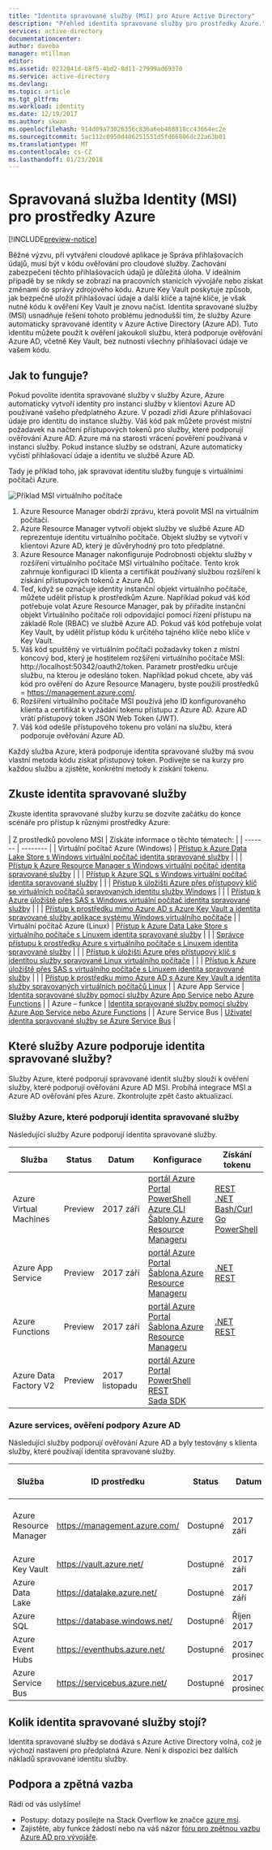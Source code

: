 ```yaml
---
title: "Identita spravované služby (MSI) pro Azure Active Directory"
description: "Přehled identita spravované služby pro prostředky Azure."
services: active-directory
documentationcenter: 
author: daveba
manager: mtillman
editor: 
ms.assetid: 0232041d-b8f5-4bd2-8d11-27999ad69370
ms.service: active-directory
ms.devlang: 
ms.topic: article
ms.tgt_pltfrm: 
ms.workload: identity
ms.date: 12/19/2017
ms.author: skwan
ms.openlocfilehash: 914d09a73026356c836a6eb468818cc43664ec2e
ms.sourcegitcommit: 5ac112c0950d406251551d5fd66806dc22a63b01
ms.translationtype: MT
ms.contentlocale: cs-CZ
ms.lasthandoff: 01/23/2018
---
```

#  <a name="managed-service-identity-msi-for-azure-resources"></a>Spravovaná služba Identity (MSI) pro prostředky Azure

[!INCLUDE[preview-notice](../../includes/active-directory-msi-preview-notice.md)]

Běžné výzvu, při vytváření cloudové aplikace je Správa přihlašovacích údajů, musí být v kódu ověřování pro cloudové služby. Zachování zabezpečení těchto přihlašovacích údajů je důležitá úloha. V ideálním případě by se nikdy se zobrazí na pracovních stanicích vývojáře nebo získat změnami do správy zdrojového kódu. Azure Key Vault poskytuje způsob, jak bezpečně uložit přihlašovací údaje a další klíče a tajné klíče, je však nutné kódu k ověření Key Vault je znovu načíst. Identita spravované služby (MSI) usnadňuje řešení tohoto problému jednodušší tím, že služby Azure automaticky spravované identity v Azure Active Directory (Azure AD). Tuto identitu můžete použít k ověření jakoukoli službu, která podporuje ověřování Azure AD, včetně Key Vault, bez nutnosti všechny přihlašovací údaje ve vašem kódu.

## <a name="how-does-it-work"></a>Jak to funguje?

Pokud povolíte identita spravované služby v služby Azure, Azure automaticky vytvoří identity pro instanci služby v klientovi Azure AD používané vašeho předplatného Azure.  V pozadí zřídí Azure přihlašovací údaje pro identitu do instance služby.  Váš kód pak můžete provést místní požadavek na načtení přístupových tokenů pro služby, které podporují ověřování Azure AD.  Azure má na starosti vrácení pověření používaná v instanci služby.  Pokud instance služby se odstraní, Azure automaticky vyčistí přihlašovací údaje a identitu ve službě Azure AD.

Tady je příklad toho, jak spravovat identitu služby funguje s virtuálními počítači Azure.

![Příklad MSI virtuálního počítače](./media/msi-vm-example.png)

1. Azure Resource Manager obdrží zprávu, která povolit MSI na virtuálním počítači.
2. Azure Resource Manager vytvoří objekt služby ve službě Azure AD reprezentuje identitu virtuálního počítače. Objekt služby se vytvoří v klientovi Azure AD, který je důvěryhodný pro toto předplatné.
3. Azure Resource Manager nakonfiguruje Podrobnosti objektu služby v rozšíření virtuálního počítače MSI virtuálního počítače.  Tento krok zahrnuje konfiguraci ID klienta a certifikát používaný službou rozšíření k získání přístupových tokenů z Azure AD.
4. Teď, když se označuje identity instanční objekt virtuálního počítače, můžete udělit přístup k prostředkům Azure.  Například pokud váš kód potřebuje volat Azure Resource Manager, pak by přiřadíte instanční objekt Virtuálního počítače roli odpovídající pomocí řízení přístupu na základě Role (RBAC) ve službě Azure AD.  Pokud váš kód potřebuje volat Key Vault, by udělit přístup kódu k určitého tajného klíče nebo klíče v Key Vault.
5. Váš kód spuštěný ve virtuálním počítači požadavky token z místní koncový bod, který je hostitelem rozšíření virtuálního počítače MSI: http://localhost:50342/oauth2/token.  Parametr prostředku určuje službu, na kterou je odesláno token. Například pokud chcete, aby váš kód pro ověření do Azure Resource Manageru, byste použili prostředků = https://management.azure.com/.
6. Rozšíření virtuálního počítače MSI používá jeho ID konfigurovaného klienta a certifikát k vyžádání tokenu přístupu z Azure AD.  Azure AD vrátí přístupový token JSON Web Token (JWT).
7. Váš kód odešle přístupového tokenu pro volání na službu, která podporuje ověřování Azure AD.

Každý služba Azure, která podporuje identita spravované služby má svou vlastní metoda kódu získat přístupový token. Podívejte se na kurzy pro každou službu a zjistěte, konkrétní metody k získání tokenu.

## <a name="try-managed-service-identity"></a>Zkuste identita spravované služby

Zkuste identita spravované služby kurzu se dozvíte začátku do konce scénáře pro přístup k různými prostředky Azure:
<br><br>
| Z prostředků povoleno MSI | Získáte informace o těchto tématech: |
| ------- | -------- |
| Virtuální počítač Azure (Windows) | [Přístup k Azure Data Lake Store s Windows virtuální počítač identita spravované služby](msi-tutorial-windows-vm-access-datalake.md) |
|                    | [Přístup k Azure Resource Manager s Windows virtuální počítač identita spravované služby](msi-tutorial-windows-vm-access-arm.md) |
|                    | [Přístup k Azure SQL s Windows virtuální počítač identita spravované služby](msi-tutorial-windows-vm-access-sql.md) |
|                    | [Přístup k úložišti Azure přes přístupový klíč se virtuálních počítačů spravovaných identitu služby Windows](msi-tutorial-windows-vm-access-storage.md) |
|                    | [Přístup k Azure úložiště přes SAS s Windows virtuální počítač identita spravované služby](msi-tutorial-windows-vm-access-storage-sas.md) |
|                    | [Přístup k prostředku mimo Azure AD s Azure Key Vault a identita spravované služby aplikace systému Windows virtuálního počítače](msi-tutorial-windows-vm-access-nonaad.md) |
| Virtuální počítač Azure (Linux)   | [Přístup k Azure Data Lake Store s virtuálního počítače s Linuxem identita spravované služby](msi-tutorial-linux-vm-access-datalake.md) |
|                    | [Správce přístupu k prostředku Azure s virtuálního počítače s Linuxem identita spravované služby](msi-tutorial-linux-vm-access-arm.md) |
|                    | [Přístup k úložišti Azure přes přístupový klíč s identitou služby spravované Linux virtuálního počítače](msi-tutorial-linux-vm-access-storage.md) |
|                    | [Přístup k Azure úložiště přes SAS s virtuálního počítače s Linuxem identita spravované služby](msi-tutorial-linux-vm-access-storage-sas.md) |
|                    | [Přístup k prostředku mimo Azure AD s Azure Key Vault a identita služby spravovaných virtuálních počítačů Linux](msi-tutorial-linux-vm-access-nonaad.md) |
| Azure App Service  | [Identita spravované služby pomocí služby Azure App Service nebo Azure Functions](/azure/app-service/app-service-managed-service-identity) |
| Azure – funkce     | [Identita spravované služby pomocí služby Azure App Service nebo Azure Functions](/azure/app-service/app-service-managed-service-identity) |
| Azure Service Bus  | [Uživatel identita spravované služby se Azure Service Bus](../service-bus-messaging/service-bus-managed-service-identity.md) |

## <a name="which-azure-services-support-managed-service-identity"></a>Které služby Azure podporuje identita spravované služby?

Služby Azure, které podporují spravované identit služby slouží k ověření služby, které podporují ověřování Azure AD MSI.  Probíhá integrace MSI a Azure AD ověřování přes Azure.  Zkontrolujte zpět často aktualizací.

### <a name="azure-services-that-support-managed-service-identity"></a>Služby Azure, které podporují identita spravované služby

Následující služby Azure podporují identita spravované služby.

| Služba | Status | Datum | Konfigurace | Získání tokenu |
| ------- | ------ | ---- | --------- | ----------- |
| Azure Virtual Machines | Preview | 2017 září | [portál Azure Portal](msi-qs-configure-portal-windows-vm.md)<br>[PowerShell](msi-qs-configure-powershell-windows-vm.md)<br>[Azure CLI](msi-qs-configure-cli-windows-vm.md)<br>[Šablony Azure Resource Manageru](msi-qs-configure-template-windows-vm.md) | [REST](msi-how-to-use-vm-msi-token.md#get-a-token-using-http)<br>[.NET](msi-how-to-use-vm-msi-token.md#get-a-token-using-c)<br>[Bash/Curl](msi-how-to-use-vm-msi-token.md#get-a-token-using-curl)<br>[Go](msi-how-to-use-vm-msi-token.md#get-a-token-using-go)<br>[PowerShell](msi-how-to-use-vm-msi-token.md#get-a-token-using-azure-powershell) |
| Azure App Service | Preview | 2017 září | [portál Azure Portal](/azure/app-service/app-service-managed-service-identity#using-the-azure-portal)<br>[Šablona Azure Resource Manageru](/azure/app-service/app-service-managed-service-identity#using-an-azure-resource-manager-template) | [.NET](/azure/app-service/app-service-managed-service-identity#asal)<br>[REST](/azure/app-service/app-service-managed-service-identity#using-the-rest-protocol) |
| Azure Functions | Preview | 2017 září | [portál Azure Portal](/azure/app-service/app-service-managed-service-identity#using-the-azure-portal)<br>[Šablona Azure Resource Manageru](/azure/app-service/app-service-managed-service-identity#using-an-azure-resource-manager-template) | [.NET](/azure/app-service/app-service-managed-service-identity#asal)<br>[REST](/azure/app-service/app-service-managed-service-identity#using-the-rest-protocol) |
| Azure Data Factory V2 | Preview | 2017 listopadu | [portál Azure Portal](~/articles/data-factory/data-factory-service-identity.md#generate-service-identity)<br>[PowerShell](~/articles/data-factory/data-factory-service-identity.md#generate-service-identity-using-powershell)<br>[REST](~/articles/data-factory/data-factory-service-identity.md#generate-service-identity-using-rest-api)<br>[Sada SDK](~/articles/data-factory/data-factory-service-identity.md#generate-service-identity-using-sdk) |

### <a name="azure-services-that-support-azure-ad-authentication"></a>Azure services, ověření podpory Azure AD

Následující služby podporují ověřování Azure AD a byly testovány s klienta služby, které používají identita spravované služby.

| Služba | ID prostředku | Status | Datum | Přiřadit přístup pro |
| ------- | ----------- | ------ | ---- | ------------- |
| Azure Resource Manager | https://management.azure.com/ | Dostupné | 2017 září | [portál Azure Portal](msi-howto-assign-access-portal.md) <br>[PowerShell](msi-howto-assign-access-powershell.md) <br>[Azure CLI](msi-howto-assign-access-CLI.md) |
| Azure Key Vault | https://vault.azure.net/ | Dostupné | 2017 září | |
| Azure Data Lake | https://datalake.azure.net/ | Dostupné | 2017 září | |
| Azure SQL | https://database.windows.net/ | Dostupné | Říjen 2017 | |
| Azure Event Hubs | https://eventhubs.azure.net/ | Dostupné | 2017 prosinec | |
| Azure Service Bus | https://servicebus.azure.net/ | Dostupné | 2017 prosinec | |

## <a name="how-much-does-managed-service-identity-cost"></a>Kolik identita spravované služby stojí?

Identita spravované služby se dodává s Azure Active Directory volná, což je výchozí nastavení pro předplatná Azure.  Není k dispozici bez dalších nákladů spravované identitu služby.

## <a name="support-and-feedback"></a>Podpora a zpětná vazba

Rádi od vás uslyšíme!

* Postupy: dotazy posílejte na Stack Overflow ke značce [azure msi](http://stackoverflow.com/questions/tagged/azure-msi).
* Zajistěte, aby funkce žádostí nebo na váš názor [fóru pro zpětnou vazbu Azure AD pro vývojáře](https://feedback.azure.com/forums/169401-azure-active-directory/category/164757-developer-experiences).






